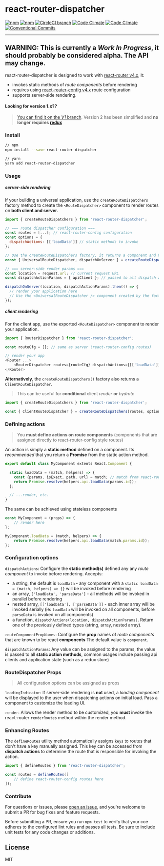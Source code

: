 # react-router-dispatcher

[![npm](https://img.shields.io/npm/v/react-router-dispatcher.svg)](https://www.npmjs.com/package/react-router-dispatcher)
[![npm](https://img.shields.io/npm/dm/react-router-dispatcher.svg)](https://www.npmjs.com/package/react-router-dispatcher)
[![CircleCI branch](https://img.shields.io/circleci/project/github/adam-26/react-router-dispatcher/master.svg)](https://circleci.com/gh/adam-26/react-router-dispatcher/tree/master)
[![Code Climate](https://img.shields.io/codeclimate/coverage/github/adam-26/react-router-dispatcher.svg)](https://codeclimate.com/github/adam-26/react-router-dispatcher)
[![Code Climate](https://img.shields.io/codeclimate/github/adam-26/react-router-dispatcher.svg)](https://codeclimate.com/github/adam-26/react-router-dispatcher)
[![Conventional Commits](https://img.shields.io/badge/Conventional%20Commits-1.0.0-yellow.svg)](https://conventionalcommits.org)

---
**WARNING: This is currently a _Work In Progress_, it should probably be considered **alpha**. The API may change.**
---

react-router-dispatcher is designed to work with [react-router v4.x](https://github.com/ReactTraining/react-router), it:
  * invokes static methods of _route components_ before rendering
  * requires using [react-router-config v4.x](https://github.com/ReactTraining/react-router/tree/master/packages/react-router-config) route configuration
  * supports server-side rendering.

#### Looking for **version 1.x**??
>[You can find it on the _V1_ branch](https://github.com/adam-26/react-router-dispatcher/tree/v1).
Version 2 has been simplified and **no longer requires [redux](redux.js.org)**


### Install
```sh
// npm
npm install --save react-router-dispatcher

// yarn
yarn add react-router-dispatcher
```

### Usage

##### server-side rendering

If your building a universal application, use the `createRouteDispatchers` factory method to
create the `<RouteDispatcher>` component to render routes on **both client and server**.

```js
import { createRouteDispatchers } from 'react-router-dispatcher';

// === route dispatcher configuration ===
const routes = [...]; // react-router-config configuration
const options = {
  dispatchActions: [['loadData']] // static methods to invoke
};

// Use the createRouteDispatchers factory, it returns a component and method for server-side rendering
const { UniversalRouteDispatcher, dispatchOnServer } = createRouteDispatchers(routes, options);

// === server-side render params ===
const location = request.url; // current request URL
const dispatchActionParams = { apiClient }; // passed to all dispatch action methods

dispatchOnServer(location, dispatchActionParams).then(() => {
  // render your application here
  // Use the <UniversalRouteDispatcher /> component created by the factory method to render your app
});

```

##### client rendering

For the client app, use the exported `<RouteDispatcher>` component to render your application.

```js
import { RouterDispatcher } from 'react-router-dispatcher';

const routeCfg = []; // same as server (react-router-config routes)

// render your app
<Router ...>
	<RouterDispatcher routes={routeCfg} dispatchActions={[['loadData']]} />
</Router>

```

**Alternatively**, the `createRouteDispatchers()` factory also returns a `ClientRouteDispatcher`.
> This can be useful for **conditional** client _render_ **or** _hydrate_

```js
import { createRouteDispatchers } from 'react-router-dispatcher';

const { ClientRouteDispatcher } = createRouteDispatchers(routes, options);
```

### Defining actions

>You **must define actions on route components** (components that are assigned directly to react-router-config style routes)

An action is simply a **static method** defined on a component. Its _recommended_ that you return a **Promise** from the static action method.

```js
export default class MyComponent extents React.Component {

  static loadData = (match, helpers) => {
    const {params, isExact, path, url} = match; // match from react-router
    return Promise.resolve(helpers.api.loadData(params.id));
  };

  // ...render, etc.
}
```

The same can be achieved using stateless components

```js
const MyComponent = (props) => {
	// render here
};

MyComponent.loadData = (match, helpers) => {
	return Promise.resolve(helpers.api.loadData(match.params.id));
};
```

### Configuration options

`dispatchActions`:
Configure the **static method(s)** defined any any _route component_ to invoke before rendering.
Accepts:
  * a string, the default is `loadData` - any component with a `static loadData = (match, helpers) => {}` will be invoked before rendering
  * an array, `['loadData', 'parseData']` - all methods will be invoked in parallel before rendering
  * nested array, `[['loadData'], ['parseData']]` - each inner array will be invoked serially (ie: `loadData` will be invoked on all components, before `parseData` is invoked on all components)
  * a function, `dispatchActions(location, dispatchActionParams)`. Return one of the previously defined types (string, array, nested array).

`routeComponentPropNames`:
Configure the **prop** names of _route components_ that are known to be react **components**
The default value is `component`.

`dispatchActionParams`:
Any value can be assigned to the params, the value is passed to all **static action methods**, common usages include passing api clients and application state (such as a redux store)

### RouteDispatcher Props
>All configuration options can be assigned as props

`loadingIndicator`:
If server-side rendering is **not** used, a _loading component_ will be displayed to the user when dispatching actions on initial load. Pass a component to customize the loading UI.

`render`:
Allows the render method to be customized, you **must** invoke the react-router `renderRoutes` method within the render method.

### Enhancing Routes

The `defineRoutes` utility method automatically assigns `keys` to routes that don't have a key manually assigned.
This key can be accessed from **dispatch actions** to determine the route that is responsible for invoking the action.

```js
import { defineRoutes } from 'react-router-dispatcher';

const routes = defineRoutes([
	// define react-router-config routes here
]);
```

### Contribute
For questions or issues, please [open an issue](https://github.com/adam-26/react-router-dispatcher/issues), and you're welcome to submit a PR for bug fixes and feature requests.

Before submitting a PR, ensure you run `npm test` to verify that your coe adheres to the configured lint rules and passes all tests. Be sure to include unit tests for any code changes or additions.

## License
MIT
